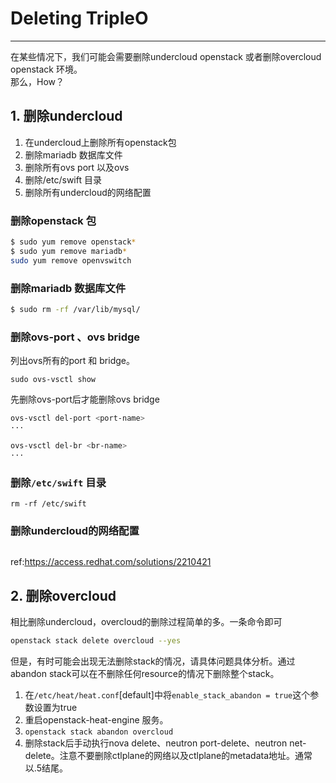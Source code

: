 # Deleting TripleO

---

在某些情况下，我们可能会需要删除undercloud openstack 或者删除overcloud openstack 环境。  
那么，How？

## 1. 删除undercloud

1. 在undercloud上删除所有openstack包
2. 删除mariadb 数据库文件
3. 删除所有ovs port 以及ovs
4. 删除/etc/swift 目录
5. 删除所有undercloud的网络配置

### 删除openstack 包

```bash
$ sudo yum remove openstack*
$ sudo yum remove mariadb*
sudo yum remove openvswitch
```

### 删除mariadb 数据库文件

```bash
$ sudo rm -rf /var/lib/mysql/
```

### 删除ovs-port 、ovs bridge

列出ovs所有的port 和 bridge。

```
sudo ovs-vsctl show
```

先删除ovs-port后才能删除ovs bridge

```bash
ovs-vsctl del-port <port-name>
···

ovs-vsctl del-br <br-name>
···
```

### 删除`/etc/swift` 目录

```
rm -rf /etc/swift
```

### 删除undercloud的网络配置
```

```


ref:https://access.redhat.com/solutions/2210421

## 2. 删除overcloud

相比删除undercloud，overcloud的删除过程简单的多。一条命令即可

```bash
openstack stack delete overcloud --yes
```

但是，有时可能会出现无法删除stack的情况，请具体问题具体分析。通过abandon stack可以在不删除任何resource的情况下删除整个stack。  
1. 在`/etc/heat/heat.conf`\[default\]中将`enable_stack_abandon = true`这个参数设置为true  
2. 重启openstack-heat-engine 服务。  
3. `openstack stack abandon overcloud`  
4. 删除stack后手动执行nova delete、neutron port-delete、neutron net-delete。注意不要删除ctlplane的网络以及ctlplane的metadata地址。通常以.5结尾。

